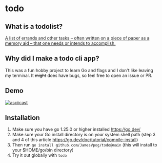 # todo

## What is a todolist? 
[A list of errands and other tasks – often written on a piece of paper as a memory aid – that one needs or intends to accomplish.](https://en.wiktionary.org/wiki/to-do_list)

## Why did I make a todo cli app?
This was a fun hobby project to learn Go and flags and I don't like leaving my terminal. It ~~might~~ does have bugs, so feel free to open an issue or PR.

## Demo
[![asciicast](https://asciinema.org/a/MQoVyKzJI0nlOX7DXKtNnuRwA.svg)](https://asciinema.org/a/MQoVyKzJI0nlOX7DXKtNnuRwA)

## Installation 

1. Make sure you have go 1.25.0 or higher installed https://go.dev/
2. Make sure your Go install directory is on your system shell path (step 3 and 4 of this article https://go.dev/doc/tutorial/compile-install)
3. Then run `go install github.com/JamesVpog/todo@main` (this will install to your $HOME/go/bin directory) 
4. Try it out globally with `todo`